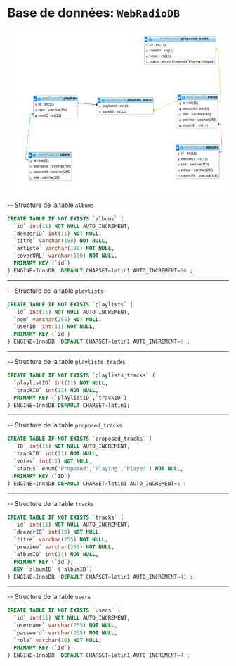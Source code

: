 # Base de données: `WebRadioDB`

![alt tag](https://github.com/ThibaudAV/TW2-ProjetFinal/blob/master/schemaDB_SQL.png)

-- Structure de la table `albums`

```SQL
CREATE TABLE IF NOT EXISTS `albums` (
  `id` int(11) NOT NULL AUTO_INCREMENT,
  `deezerID` int(11) NOT NULL,
  `titre` varchar(100) NOT NULL,
  `artiste` varchar(100) NOT NULL,
  `coverURL` varchar(100) NOT NULL,
  PRIMARY KEY (`id`)
) ENGINE=InnoDB  DEFAULT CHARSET=latin1 AUTO_INCREMENT=16 ;
```
-- --------------------------------------------------------

-- Structure de la table `playlists`
```SQL
CREATE TABLE IF NOT EXISTS `playlists` (
  `id` int(11) NOT NULL AUTO_INCREMENT,
  `nom` varchar(255) NOT NULL,
  `userID` int(11) NOT NULL,
  PRIMARY KEY (`id`)
) ENGINE=InnoDB  DEFAULT CHARSET=latin1 AUTO_INCREMENT=8 ;
```
-- --------------------------------------------------------

-- Structure de la table `playlists_tracks`
```SQL
CREATE TABLE IF NOT EXISTS `playlists_tracks` (
  `playlistID` int(11) NOT NULL,
  `trackID` int(11) NOT NULL,
  PRIMARY KEY (`playlistID`,`trackID`)
) ENGINE=InnoDB DEFAULT CHARSET=latin1;
```
-- --------------------------------------------------------

-- Structure de la table `proposed_tracks`
```SQL
CREATE TABLE IF NOT EXISTS `proposed_tracks` (
  `ID` int(11) NOT NULL AUTO_INCREMENT,
  `trackID` int(11) NOT NULL,
  `votes` int(11) NOT NULL,
  `status` enum('Proposed','Playing','Played') NOT NULL,
  PRIMARY KEY (`ID`)
) ENGINE=InnoDB DEFAULT CHARSET=latin1 AUTO_INCREMENT=1 ;
```
-- --------------------------------------------------------

-- Structure de la table `tracks`
```SQL
CREATE TABLE IF NOT EXISTS `tracks` (
  `id` int(11) NOT NULL AUTO_INCREMENT,
  `deezerID` int(10) NOT NULL,
  `titre` varchar(255) NOT NULL,
  `preview` varchar(255) NOT NULL,
  `albumID` int(11) NOT NULL,
  PRIMARY KEY (`id`),
  KEY `albumID` (`albumID`)
) ENGINE=InnoDB  DEFAULT CHARSET=latin1 AUTO_INCREMENT=41 ;
```
-- --------------------------------------------------------

-- Structure de la table `users`
```SQL
CREATE TABLE IF NOT EXISTS `users` (
  `id` int(11) NOT NULL AUTO_INCREMENT,
  `username` varchar(255) NOT NULL,
  `password` varchar(255) NOT NULL,
  `role` varchar(10) NOT NULL,
  PRIMARY KEY (`id`)
) ENGINE=InnoDB  DEFAULT CHARSET=latin1 AUTO_INCREMENT=4 ;
```
